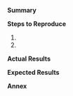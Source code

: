 **Summary**

[//]: # (Please provide a details description about the issue you are facing.)

**Steps to Reproduce**

[//]: # (Please provide the steps to reproduce the defect. Try to be as specific as possible in order to avoid ambigious testing.)

1. 
1. 

**Actual Results**

[//]: # (Describe the results you've got.)

**Expected Results**

[//]: # (Describe the results you've expected.)

**Annex**

[//]: # (Please provide screenshots or screencasts if applicable.)

